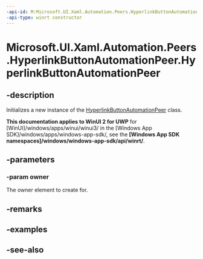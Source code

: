 ```yaml
---
-api-id: M:Microsoft.UI.Xaml.Automation.Peers.HyperlinkButtonAutomationPeer.#ctor(Microsoft.UI.Xaml.Controls.HyperlinkButton)
-api-type: winrt constructor
---
```


<!-- Method syntax
public HyperlinkButtonAutomationPeer(Windows.UI.Xaml.Controls.HyperlinkButton owner)
-->

# Microsoft.UI.Xaml.Automation.Peers.HyperlinkButtonAutomationPeer.HyperlinkButtonAutomationPeer

## -description
Initializes a new instance of the [HyperlinkButtonAutomationPeer](hyperlinkbuttonautomationpeer.md) class.

**This documentation applies to WinUI 2 for UWP** for [WinUI]/windows/apps/winui/winui3/ in the [Windows App SDK]/windows/apps/windows-app-sdk/, see the **[Windows App SDK namespaces]/windows/windows-app-sdk/api/winrt/**.

## -parameters
### -param owner
The owner element to create for.

## -remarks

## -examples

## -see-also
